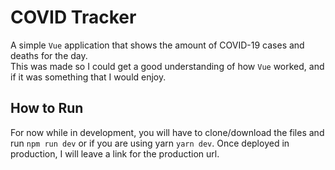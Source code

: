 # COVID Tracker
A simple `Vue` application that shows the amount of COVID-19 cases and deaths for the day.\
This was made so I could get a good understanding of how `Vue` worked, and if it was something that I would enjoy.

## How to Run
For now while in development, you will have to clone/download the files and run `npm run dev` or if you are using yarn `yarn dev`. Once deployed in production, I will leave a link for the production url.